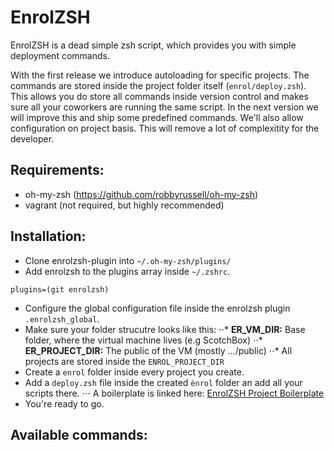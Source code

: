 # EnrolZSH

EnrolZSH is a dead simple zsh script, which provides you with simple deployment commands.

With the first release we introduce autoloading for specific projects. The commands are stored inside the project folder itself (`enrol/deploy.zsh`). This allows you do store all commands inside version control and makes sure all your coworkers are running the same script.
In the next version we will improve this and ship some predefined commands. We'll also allow configuration on project basis. This will remove a lot of complexitity for the developer.

## Requirements:

- oh-my-zsh (https://github.com/robbyrussell/oh-my-zsh)
- vagrant (not required, but highly recommended)

## Installation:

- Clone enrolzsh-plugin into `~/.oh-my-zsh/plugins/`
- Add enrolzsh to the plugins array inside `~/.zshrc`.
```
plugins=(git enrolzsh)
```
- Configure the global configuration file inside the enrolzsh plugin `.enrolzsh_global`.
- Make sure your folder strucutre looks like this:
⋅⋅* **ER_VM_DIR:** Base folder, where the virtual machine lives (e.g ScotchBox)
⋅⋅* **ER_PROJECT_DIR:** The public of the VM (mostly .../public)
⋅⋅* All projects are stored inside the `ENROL_PROJECT_DIR`
- Create a `enrol` folder inside every project you create.
- Add a `deploy.zsh` file inside the created `ènrol` folder an add all your scripts there.
⋅⋅⋅ A boilerplate is linked here: [EnrolZSH Project Boilerplate](https://www.google.com)
- You're ready to go.

## Available commands:


